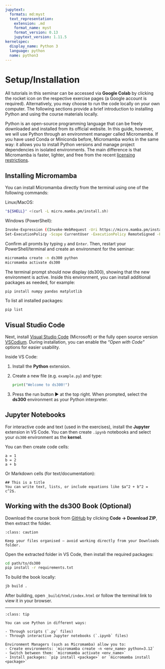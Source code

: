 ```yaml
---
jupytext:
  formats: md:myst
  text_representation:
    extension: .md
    format_name: myst
    format_version: 0.13
    jupytext_version: 1.11.5
kernelspec:
  display_name: Python 3
  language: python
  name: python3
---
```


# <i class="fa-solid fa-repeat"></i> Setup/Installation

All tutorials in this seminar can be accessed via **Google Colab** by clicking the rocket icon on the respective exercise pages (a Google account is required). Alternatively, you may choose to run the code locally on your own computer. The following sections provide a brief introduction to installing Python and using the course materials locally.

Python is an open-source programming language that can be freely downloaded and installed from its official website. In this guide, however, we will use Python through an environment manager called Micromamba. If you have used Conda or Miniconda before, Micromamba works in the same way: it allows you to install Python versions and manage project dependencies in isolated environments. The main difference is that Micromamba is faster, lighter, and free from the recent [licensing restrictions](https://www.fz-juelich.de/en/rse/the_latest/the-anaconda-is-squeezing-us).


## Installing Micromamba

You can install Micromamba directly from the terminal using one of the following commands:

Linux/MacOS:

```bash
"${SHELL}" <(curl -L micro.mamba.pm/install.sh)
```

Windows (PowerShell):

```bash
Invoke-Expression ((Invoke-WebRequest -Uri https://micro.mamba.pm/install.ps1 -UseBasicParsing).Content); 
Set-ExecutionPolicy -Scope CurrentUser -ExecutionPolicy RemoteSigned -Force
```

Confirm all promts by typing `y` and `Enter`. Then, restart your PowerShell/terminal and create an environment for the seminar:

```bash
micromamba create -n ds300 python
micromamba activate ds300
```

The terminal prompt should now display (ds300), showing that the new environment is active. Inside this environment, you can install additional packages as needed, for example:

```bash
pip install numpy pandas matplotlib
```

To list all installed packages:

```bash
pip list
```

## Visual Studio Code

Next, install [Visual Studio Code](https://code.visualstudio.com/) (Microsoft) or the fully open source version [VSCodium](https://vscodium.com/). During installation, you can enable the *“Open with Code”* options for easier usability.

Inside VS Code:

1. Install the **Python** extension.
2. Create a new file (e.g. `example.py`) and type:

   ```python
   print("Welcome to ds300!")
   ```
3. Press the run button ▶️ at the top right.
   When prompted, select the **ds300** environment as your Python interpreter.


## Jupyter Notebooks

For interactive code and text (used in the exercises), install the **Jupyter** extension in VS Code.
You can then create `.ipynb` notebooks and select your `ds300` environment as the **kernel**.

You can then create code cells:

```{code-cell}
a = 1
b = 2
a + b
```

Or Markdown cells (for text/documentation):

```
## This is a title
You can write text, lists, or include equations like $a^2 + b^2 = c^2$.
```


## Working with the ds300 Book (Optional)

Download the course book from [GitHub](https://github.com/mibur1/ds300) by clicking **Code → Download ZIP**, then extract the folder.

```{admonition} File management
:class: caution

Keep your files organised — avoid working directly from your Downloads folder.
```

Open the extracted folder in VS Code, then install the required packages:

```bash
cd path/to/ds300
pip install -r requirements.txt
```

To build the book locally:

```bash
jb build .
```

After building, open `_build/html/index.html` or follow the terminal link to view it in your browser.

---

```{admonition} Summary
:class: tip

You can use Python in different ways:

- Through scripts (`.py` files)  
- Through interactive Jupyter notebooks (`.ipynb` files)

Environment Managers (such as Micromamba) allow you to:
- Create environments: `micromamba create -n <env_name> python=3.12`  
- Switch between them: `micromamba activate <env_name>`  
- Install packages: `pip install <package>` or `micromamba install <package>`
```
